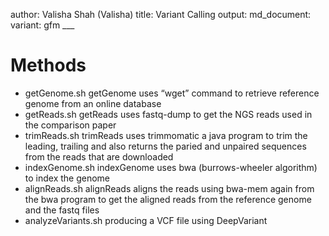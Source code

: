 author: Valisha Shah (Valisha) title: Variant Calling output:
md\_document: variant: gfm \_\_\_

Methods
=======

-   getGenome.sh getGenome uses “wget” command to retrieve reference
    genome from an online database
-   getReads.sh getReads uses fastq-dump to get the NGS reads used in
    the comparison paper
-   trimReads.sh trimReads uses trimmomatic a java program to trim the
    leading, trailing and also returns the paried and unpaired sequences
    from the reads that are downloaded
-   indexGenome.sh indexGenome uses bwa (burrows-wheeler algorithm) to
    index the genome
-   alignReads.sh alignReads aligns the reads using bwa-mem again from
    the bwa program to get the aligned reads from the reference genome
    and the fastq files
-   analyzeVariants.sh producing a VCF file using DeepVariant
